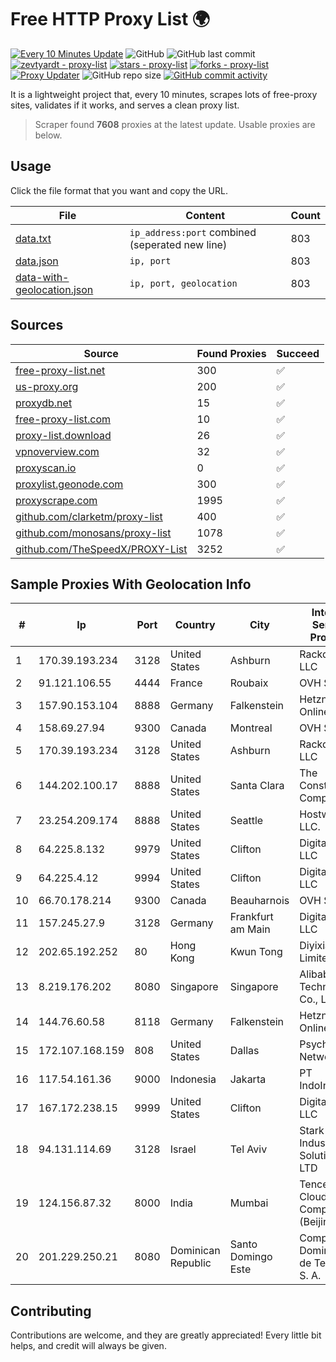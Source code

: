 
# Free HTTP Proxy List 🌍

[![Every 10 Minutes Update](https://github.com/mertguvencli/http-proxy-list/actions/workflows/main.yml/badge.svg?branch=main)](https://github.com/mertguvencli/http-proxy-list/actions/workflows/main.yml)
![GitHub](https://img.shields.io/github/license/mertguvencli/http-proxy-list)
![GitHub last commit](https://img.shields.io/github/last-commit/mertguvencli/http-proxy-list)
[![zevtyardt - proxy-list](https://img.shields.io/static/v1?label=zevtyardt&message=proxy-list&color=blue&logo=github)](https://github.com/zevtyardt/proxy-list "Go to GitHub repo")
[![stars - proxy-list](https://img.shields.io/github/stars/zevtyardt/proxy-list?style=social)](https://github.com/zevtyardt/proxy-list)
[![forks - proxy-list](https://img.shields.io/github/forks/zevtyardt/proxy-list?style=social)](https://github.com/zevtyardt/proxy-list)
[![Proxy Updater](https://github.com/zevtyardt/proxy-list/workflows/Proxy%20Updater/badge.svg)](https://github.com/zevtyardt/proxy-list/actions?query=workflow:"Proxy+Updater")
![GitHub repo size](https://img.shields.io/github/repo-size/zevtyardt/proxy-list)
[![GitHub commit activity](https://img.shields.io/github/commit-activity/m/zevtyardt/proxy-list?logo=commits)](https://github.com/zevtyardt/proxy-list/commits/main)

It is a lightweight project that, every 10 minutes, scrapes lots of free-proxy sites, validates if it works, and serves a clean proxy list.

> Scraper found **7608** proxies at the latest update. Usable proxies are below.

## Usage

Click the file format that you want and copy the URL.

|File|Content|Count|
|----|-------|-----|
|[data.txt](https://raw.githubusercontent.com/mertguvencli/http-proxy-list/main/proxy-list/data.txt)|`ip_address:port` combined (seperated new line)|803|
|[data.json](https://raw.githubusercontent.com/mertguvencli/http-proxy-list/main/proxy-list/data.json)|`ip, port`|803|
|[data-with-geolocation.json](https://raw.githubusercontent.com/mertguvencli/http-proxy-list/main/proxy-list/data-with-geolocation.json)|`ip, port, geolocation`|803|

## Sources

|Source|Found Proxies|Succeed|
|------|-------------|-------|
|[free-proxy-list.net](https://free-proxy-list.net)|300|✅|
|[us-proxy.org](https://www.us-proxy.org)|200|✅|
|[proxydb.net](http://proxydb.net)|15|✅|
|[free-proxy-list.com](https://free-proxy-list.com/?page=&port=&type%5B%5D=http&type%5B%5D=https&up_time=0&search=Search)|10|✅|
|[proxy-list.download](https://www.proxy-list.download/HTTP)|26|✅|
|[vpnoverview.com](https://vpnoverview.com/privacy/anonymous-browsing/free-proxy-servers)|32|✅|
|[proxyscan.io](https://www.proxyscan.io)|0|✅|
|[proxylist.geonode.com](https://proxylist.geonode.com/api/proxy-list?limit=300&page=1&sort_by=lastChecked&sort_type=desc&protocols=http,https)|300|✅|
|[proxyscrape.com](https://api.proxyscrape.com/v2/?request=displayproxies&protocol=http&timeout=10000&country=all&ssl=all&anonymity=all)|1995|✅|
|[github.com/clarketm/proxy-list](https://raw.githubusercontent.com/clarketm/proxy-list/master/proxy-list-raw.txt)|400|✅|
|[github.com/monosans/proxy-list](https://raw.githubusercontent.com/monosans/proxy-list/main/proxies/http.txt)|1078|✅|
|[github.com/TheSpeedX/PROXY-List](https://raw.githubusercontent.com/TheSpeedX/PROXY-List/master/http.txt)|3252|✅|


## Sample Proxies With Geolocation Info

|#|Ip|Port|Country|City|Internet Service Provider|
|-|--|----|-------|----|-------------------------|
|1|170.39.193.234|3128|United States|Ashburn|Rackdog, LLC|
|2|91.121.106.55|4444|France|Roubaix|OVH SAS|
|3|157.90.153.104|8888|Germany|Falkenstein|Hetzner Online GmbH|
|4|158.69.27.94|9300|Canada|Montreal|OVH SAS|
|5|170.39.193.234|3128|United States|Ashburn|Rackdog, LLC|
|6|144.202.100.17|8888|United States|Santa Clara|The Constant Company|
|7|23.254.209.174|8888|United States|Seattle|Hostwinds LLC.|
|8|64.225.8.132|9979|United States|Clifton|DigitalOcean, LLC|
|9|64.225.4.12|9994|United States|Clifton|DigitalOcean, LLC|
|10|66.70.178.214|9300|Canada|Beauharnois|OVH SAS|
|11|157.245.27.9|3128|Germany|Frankfurt am Main|DigitalOcean, LLC|
|12|202.65.192.252|80|Hong Kong|Kwun Tong|Diyixian.com Limited|
|13|8.219.176.202|8080|Singapore|Singapore|Alibaba (US) Technology Co., Ltd.|
|14|144.76.60.58|8118|Germany|Falkenstein|Hetzner Online GmbH|
|15|172.107.168.159|808|United States|Dallas|Psychz Networks|
|16|117.54.161.36|9000|Indonesia|Jakarta|PT IndoInternet|
|17|167.172.238.15|9999|United States|Clifton|DigitalOcean, LLC|
|18|94.131.114.69|3128|Israel|Tel Aviv|Stark Industries Solutions LTD|
|19|124.156.87.32|8000|India|Mumbai|Tencent Cloud Computing (Beijing) Co|
|20|201.229.250.21|8080|Dominican Republic|Santo Domingo Este|Compañía Dominicana de Teléfonos S. A.|



## Contributing

Contributions are welcome, and they are greatly appreciated! Every
little bit helps, and credit will always be given.

